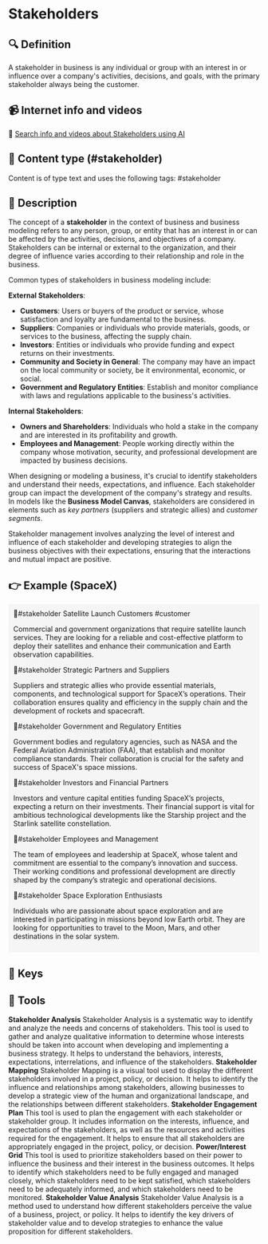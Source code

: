 
# Stakeholders


## 🔍 Definition
A stakeholder in business is any individual or group with an interest in or influence over a company's activities, decisions, and goals, with the primary stakeholder always being the customer.


## 📹 Internet info and videos
🤖 [Search info and videos about Stakeholders using AI](https://www.perplexity.ai/search?q=videos+about+Stakeholders:+Market+segments+are+groups+of+customers+with+similar+needs,+behaviors,+or+characteristics+that+a+business+targets+with+its+products+or+services.
)

## 📰 Content type (#stakeholder)
Content is of type text and uses the following tags: #stakeholder


## 📖 Description
The concept of a **stakeholder** in the context of business and business modeling refers to any person, group, or entity that has an interest in or can be affected by the activities, decisions, and objectives of a company. Stakeholders can be internal or external to the organization, and their degree of influence varies according to their relationship and role in the business.

Common types of stakeholders in business modeling include:

**External Stakeholders**:
   - **Customers**: Users or buyers of the product or service, whose satisfaction and loyalty are fundamental to the business.
   - **Suppliers**: Companies or individuals who provide materials, goods, or services to the business, affecting the supply chain.
   - **Investors**: Entities or individuals who provide funding and expect returns on their investments.
   - **Community and Society in General**: The company may have an impact on the local community or society, be it environmental, economic, or social.
   - **Government and Regulatory Entities**: Establish and monitor compliance with laws and regulations applicable to the business's activities.

**Internal Stakeholders**:
   - **Owners and Shareholders**: Individuals who hold a stake in the company and are interested in its profitability and growth.
   - **Employees and Management**: People working directly within the company whose motivation, security, and professional development are impacted by business decisions.

When designing or modeling a business, it's crucial to identify stakeholders and understand their needs, expectations, and influence. Each stakeholder group can impact the development of the company's strategy and results. In models like the **Business Model Canvas**, stakeholders are considered in elements such as *key partners* (suppliers and strategic allies) and *customer segments*.

Stakeholder management involves analyzing the level of interest and influence of each stakeholder and developing strategies to align the business objectives with their expectations, ensuring that the interactions and mutual impact are positive.


## 👉 Example (SpaceX)

<div style="background-color: #f5f5f5; padding: 10px;">🤔#stakeholder Satellite Launch Customers #customer

Commercial and government organizations that require satellite launch services. They are looking for a reliable and cost-effective platform to deploy their satellites and enhance their communication and Earth observation capabilities.

🤔#stakeholder Strategic Partners and Suppliers

Suppliers and strategic allies who provide essential materials, components, and technological support for SpaceX’s operations. Their collaboration ensures quality and efficiency in the supply chain and the development of rockets and spacecraft.

🤔#stakeholder Government and Regulatory Entities

Government bodies and regulatory agencies, such as NASA and the Federal Aviation Administration (FAA), that establish and monitor compliance standards. Their collaboration is crucial for the safety and success of SpaceX's space missions.

🤔#stakeholder Investors and Financial Partners

Investors and venture capital entities funding SpaceX’s projects, expecting a return on their investments. Their financial support is vital for ambitious technological developments like the Starship project and the Starlink satellite constellation.

🤔#stakeholder Employees and Management

The team of employees and leadership at SpaceX, whose talent and commitment are essential to the company’s innovation and success. Their working conditions and professional development are directly shaped by the company’s strategic and operational decisions.

🤔#stakeholder Space Exploration Enthusiasts

Individuals who are passionate about space exploration and are interested in participating in missions beyond low Earth orbit. They are looking for opportunities to travel to the Moon, Mars, and other destinations in the solar system.

</div>

## 🔑 Keys



## 🧰 Tools
**Stakeholder Analysis**
Stakeholder Analysis is a systematic way to identify and analyze the needs and concerns of stakeholders. This tool is used to gather and analyze qualitative information to determine whose interests should be taken into account when developing and implementing a business strategy. It helps to understand the behaviors, interests, expectations, interrelations, and influence of the stakeholders.
**Stakeholder Mapping**
Stakeholder Mapping is a visual tool used to display the different stakeholders involved in a project, policy, or decision. It helps to identify the influence and relationships among stakeholders, allowing businesses to develop a strategic view of the human and organizational landscape, and the relationships between different stakeholders.
**Stakeholder Engagement Plan**
This tool is used to plan the engagement with each stakeholder or stakeholder group. It includes information on the interests, influence, and expectations of the stakeholders, as well as the resources and activities required for the engagement. It helps to ensure that all stakeholders are appropriately engaged in the project, policy, or decision.
**Power/Interest Grid**
This tool is used to prioritize stakeholders based on their power to influence the business and their interest in the business outcomes. It helps to identify which stakeholders need to be fully engaged and managed closely, which stakeholders need to be kept satisfied, which stakeholders need to be adequately informed, and which stakeholders need to be monitored.
**Stakeholder Value Analysis**
Stakeholder Value Analysis is a method used to understand how different stakeholders perceive the value of a business, project, or policy. It helps to identify the key drivers of stakeholder value and to develop strategies to enhance the value proposition for different stakeholders.
